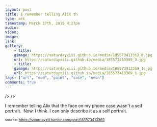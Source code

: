 ```yaml
---
layout: post
title: I remember telling Alix th
type: art
timestamp: March 17th, 2015 4:27pm
audio: 
video: 
image: 
link: 
gallery:
	- title: 
	gimage: https://saturdayxiii.github.io/media/185573413369_0.jpg
	url: https://saturdayxiii.github.io/media/185573413369_0.jpg
	- title: 
	gimage: https://saturdayxiii.github.io/media/185573413369_1.jpg
	url: https://saturdayxiii.github.io/media/185573413369_1.jpg
tags: ["art", "mod", "paint", "case", "neon"]
comments: true
---
```


 />
 />
        
I remember telling Alix that the face on my phone case wasn't a self portrait.  Now. I think. I can only describe it as a self portrait.
 
  
<small>source: https://saturdayxiii.tumblr.com/post/185573413369</small>